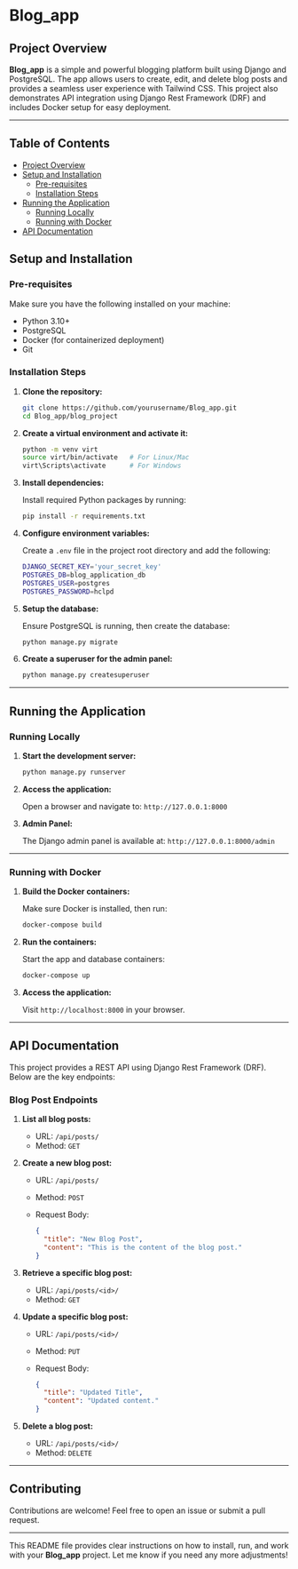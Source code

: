 # Blog_app

## Project Overview

**Blog_app** is a simple and powerful blogging platform built using Django and PostgreSQL. The app allows users to create, edit, and delete blog posts and provides a seamless user experience with Tailwind CSS. This project also demonstrates API integration using Django Rest Framework (DRF) and includes Docker setup for easy deployment.

---

## Table of Contents

- [Project Overview](#project-overview)
- [Setup and Installation](#setup-and-installation)
  - [Pre-requisites](#pre-requisites)
  - [Installation Steps](#installation-steps)
- [Running the Application](#running-the-application)
  - [Running Locally](#running-locally)
  - [Running with Docker](#running-with-docker)
- [API Documentation](#api-documentation)
## Setup and Installation

### Pre-requisites

Make sure you have the following installed on your machine:

- Python 3.10+
- PostgreSQL
- Docker (for containerized deployment)
- Git

### Installation Steps

1. **Clone the repository:**

   ```bash
   git clone https://github.com/yourusername/Blog_app.git
   cd Blog_app/blog_project
   ```

2. **Create a virtual environment and activate it:**

   ```bash
   python -m venv virt
   source virt/bin/activate   # For Linux/Mac
   virt\Scripts\activate      # For Windows
   ```

3. **Install dependencies:**

   Install required Python packages by running:

   ```bash
   pip install -r requirements.txt
   ```

4. **Configure environment variables:**

   Create a `.env` file in the project root directory and add the following:

   ```bash
   DJANGO_SECRET_KEY='your_secret_key'
   POSTGRES_DB=blog_application_db
   POSTGRES_USER=postgres
   POSTGRES_PASSWORD=hclpd
   ```

5. **Setup the database:**

   Ensure PostgreSQL is running, then create the database:

   ```bash
   python manage.py migrate
   ```

6. **Create a superuser for the admin panel:**

   ```bash
   python manage.py createsuperuser
   ```

---

## Running the Application

### Running Locally

1. **Start the development server:**

   ```bash
   python manage.py runserver
   ```

2. **Access the application:**

   Open a browser and navigate to: `http://127.0.0.1:8000`

3. **Admin Panel:**

   The Django admin panel is available at: `http://127.0.0.1:8000/admin`

---

### Running with Docker

1. **Build the Docker containers:**

   Make sure Docker is installed, then run:

   ```bash
   docker-compose build
   ```

2. **Run the containers:**

   Start the app and database containers:

   ```bash
   docker-compose up
   ```

3. **Access the application:**

   Visit `http://localhost:8000` in your browser.

---

## API Documentation

This project provides a REST API using Django Rest Framework (DRF). Below are the key endpoints:

### Blog Post Endpoints

1. **List all blog posts:**

   - URL: `/api/posts/`
   - Method: `GET`

2. **Create a new blog post:**

   - URL: `/api/posts/`
   - Method: `POST`
   - Request Body:

     ```json
     {
       "title": "New Blog Post",
       "content": "This is the content of the blog post."
     }
     ```

3. **Retrieve a specific blog post:**

   - URL: `/api/posts/<id>/`
   - Method: `GET`

4. **Update a specific blog post:**

   - URL: `/api/posts/<id>/`
   - Method: `PUT`
   - Request Body:

     ```json
     {
       "title": "Updated Title",
       "content": "Updated content."
     }
     ```

5. **Delete a blog post:**

   - URL: `/api/posts/<id>/`
   - Method: `DELETE`

---

## Contributing

Contributions are welcome! Feel free to open an issue or submit a pull request.

---

This README file provides clear instructions on how to install, run, and work with your **Blog_app** project. Let me know if you need any more adjustments!
